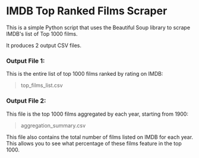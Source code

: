 # IMDB Top Ranked Films Scraper

This is a simple Python script that uses the Beautiful Soup library to scrape IMDB's list of Top 1000 films.

It produces 2 output CSV files.

### Output File 1: 

This is the entire list of top 1000 films ranked by rating on IMDB:

> top_films_list.csv


### Output File 2: 

This file is the top 1000 films aggregated by each year, starting from 1900:

> aggregation_summary.csv

This file also contains the total number of films listed on IMDB for each year. This allows you to see what percentage
of these films feature in the top 1000.

